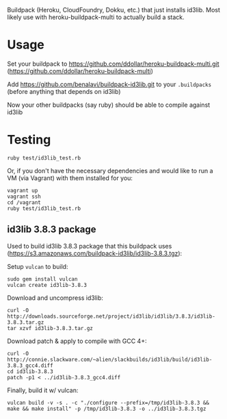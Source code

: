 Buildpack (Heroku, CloudFoundry, Dokku, etc.) that just installs id3lib. Most
likely use with heroku-buildpack-multi to actually build a stack.

Usage
=====

Set your buildpack to https://github.com/ddollar/heroku-buildpack-multi.git (https://github.com/ddollar/heroku-buildpack-multi)

Add https://github.com/benalavi/buildpack-id3lib.git to your `.buildpacks` (before anything that depends on id3lib)

Now your other buildpacks (say ruby) should be able to compile against id3lib

Testing
=======

`ruby test/id3lib_test.rb`

Or, if you don't have the necessary dependencies and would like to run a VM (via Vagrant) with them installed for you:

```
vagrant up
vagrant ssh
cd /vagrant
ruby test/id3lib_test.rb
```

id3lib 3.8.3 package
--------------------

Used to build id3lib 3.8.3 package that this buildpack uses (https://s3.amazonaws.com/buildpack-id3lib/id3lib-3.8.3.tgz):

Setup `vulcan` to build:
```
sudo gem install vulcan
vulcan create id3lib-3.8.3
```

Download and uncompress id3lib:
```
curl -O http://downloads.sourceforge.net/project/id3lib/id3lib/3.8.3/id3lib-3.8.3.tar.gz
tar xzvf id3lib-3.8.3.tar.gz
```

Download patch & apply to compile with GCC 4+:
```
curl -O http://connie.slackware.com/~alien/slackbuilds/id3lib/build/id3lib-3.8.3_gcc4.diff
cd id3lib-3.8.3
patch -p1 < ../id3lib-3.8.3_gcc4.diff
```

Finally, build it w/ vulcan:
```
vulcan build -v -s . -c "./configure --prefix=/tmp/id3lib-3.8.3 && make && make install" -p /tmp/id3lib-3.8.3 -o ../id3lib-3.8.3.tgz
```
